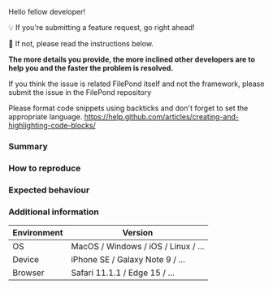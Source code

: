 Hello fellow developer!


💡 If you're submitting a feature request, go right ahead!

🐜 If not, please read the instructions below.


**The more details you provide, the more inclined other developers are to help you and the faster the problem is resolved.**


If you think the issue is related FilePond itself and not the framework, please submit the issue in the FilePond repository

Please format code snippets using backticks and don't forget to set the appropriate language.
https://help.github.com/articles/creating-and-highlighting-code-blocks/


### Summary



### How to reproduce



### Expected behaviour



### Additional information


| Environment  | Version
|------------- | -----------
| OS           | MacOS / Windows / iOS / Linux / ...
| Device       | iPhone SE / Galaxy Note 9 / ...
| Browser      | Safari 11.1.1 / Edge 15 / ...
